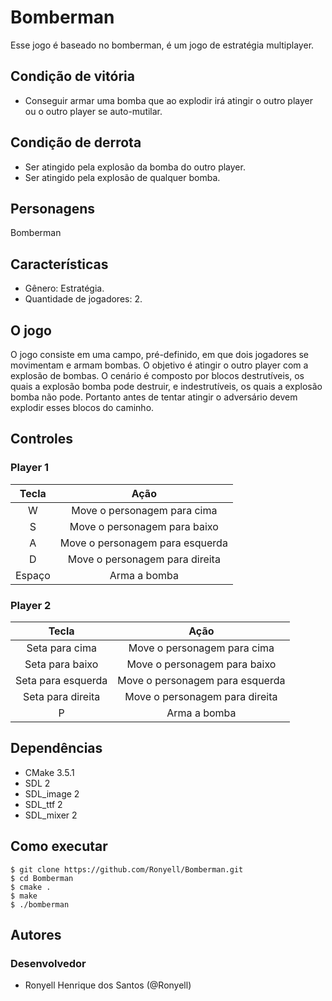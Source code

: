 # Bomberman

Esse jogo é baseado no bomberman, é um jogo de estratégia multiplayer.

## Condição de vitória

* Conseguir armar uma bomba que ao explodir irá atingir o outro player ou o outro player se auto-mutilar.

## Condição de derrota
* Ser atingido pela explosão da bomba do outro player.
* Ser atingido pela explosão de qualquer bomba.

## Personagens
Bomberman

## Características

* Gênero: Estratégia.
* Quantidade de jogadores: 2.

## O jogo

O jogo consiste em uma campo, pré-definido, em que dois jogadores se movimentam e armam bombas. O objetivo é atingir o outro player com a explosão
de bombas. O cenário é composto por blocos destrutíveis, os quais a explosão bomba pode destruir,  e indestrutíveis, os quais a explosão bomba não pode. Portanto antes de tentar atingir o adversário devem explodir esses blocos do caminho.

## Controles
### Player 1

| Tecla | Ação |
|:-----:|:----:|
| W |Move o personagem para cima|
| S |Move o personagem para baixo|
| A |Move o personagem para esquerda|
| D |Move o personagem para direita|
| Espaço |Arma a bomba|

### Player 2

| Tecla | Ação |
|:-----:|:----:|
| Seta para cima |Move o personagem para cima|
| Seta para baixo |Move o personagem para baixo|
| Seta para esquerda |Move o personagem para esquerda|
| Seta para direita |Move o personagem para direita|
| P |Arma a bomba|

## Dependências

- CMake 3.5.1
- SDL 2
- SDL\_image 2
- SDL\_ttf 2
- SDL\_mixer 2

## Como executar

```
$ git clone https://github.com/Ronyell/Bomberman.git
$ cd Bomberman
$ cmake .
$ make
$ ./bomberman
```

## Autores

### Desenvolvedor
- Ronyell Henrique dos Santos (@Ronyell)
